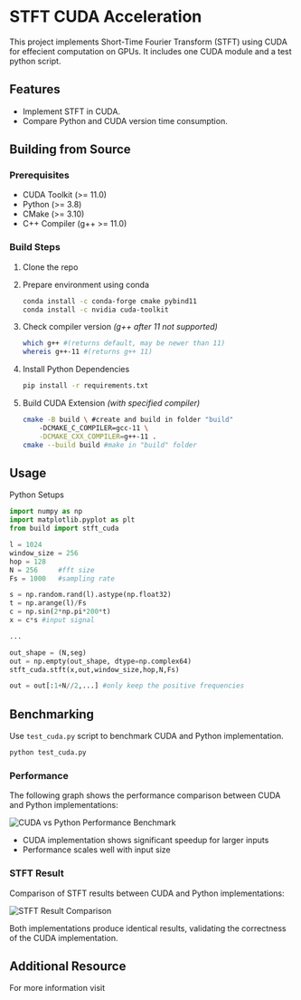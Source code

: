 # STFT CUDA Acceleration
This project implements Short-Time Fourier Transform (STFT) using CUDA for effecient computation on GPUs. 
It includes one CUDA module and a test python script.

## Features
* Implement STFT in CUDA.
* Compare Python and CUDA version time consumption.

## Building from Source
### Prerequisites
- CUDA Toolkit (>= 11.0)
- Python (>= 3.8)
- CMake (>= 3.10)
- C++ Compiler (g++ >= 11.0)
### Build Steps
1. Clone the repo
2. Prepare environment using conda
    ```bash
    conda install -c conda-forge cmake pybind11
    conda install -c nvidia cuda-toolkit
    ```
3. Check compiler version *(g++ after 11 not supported)*

    ```bash
    which g++ #(returns default, may be newer than 11)
    whereis g++-11 #(returns g++ 11)
    ```

4. Install Python Dependencies

    ```bash
    pip install -r requirements.txt
    ```
5. Build CUDA Extension *(with specified compiler)*

    ```bash
    cmake -B build \ #create and build in folder "build"
        -DCMAKE_C_COMPILER=gcc-11 \
        -DCMAKE_CXX_COMPILER=g++-11 .
    cmake --build build #make in "build" folder
    ```

## Usage
Python Setups
```python
import numpy as np
import matplotlib.pyplot as plt
from build import stft_cuda

l = 1024
window_size = 256
hop = 128
N = 256     #fft size
Fs = 1000   #sampling rate

s = np.random.rand(l).astype(np.float32)
t = np.arange(l)/Fs
c = np.sin(2*np.pi*200*t)
x = c*s #input signal

...

out_shape = (N,seg)
out = np.empty(out_shape, dtype=np.complex64)
stft_cuda.stft(x,out,window_size,hop,N,Fs)

out = out[:1+N//2,...] #only keep the positive frequencies
```
## Benchmarking
Use `test_cuda.py` script to benchmark CUDA and Python implementation.
```bash
python test_cuda.py
```
### Performance
The following graph shows the performance comparison between CUDA and Python implementations:

![CUDA vs Python Performance Benchmark](https://wdnmd-nft.infura-ipfs.io/ipfs/QmPESJ5B3u8DDXEAhJfjptSgN4EDrwBfevwqiBabmyGBZi)

- CUDA implementation shows significant speedup for larger inputs
- Performance scales well with input size

### STFT Result
Comparison of STFT results between CUDA and Python implementations:

![STFT Result Comparison](https://wdnmd-nft.infura-ipfs.io/ipfs/QmSrSaUvpgPUEJkopTqVHTycXs1izC4SiLRLhixyH5vECD)

Both implementations produce identical results, validating the correctness of the CUDA implementation.

## Additional Resource
For more information visit 
